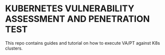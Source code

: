 # KUBERNETES VULNERABILITY ASSESSMENT AND PENETRATION TEST
This repo contains guides and tutorial on how to execute VA/PT against K8s clusters.